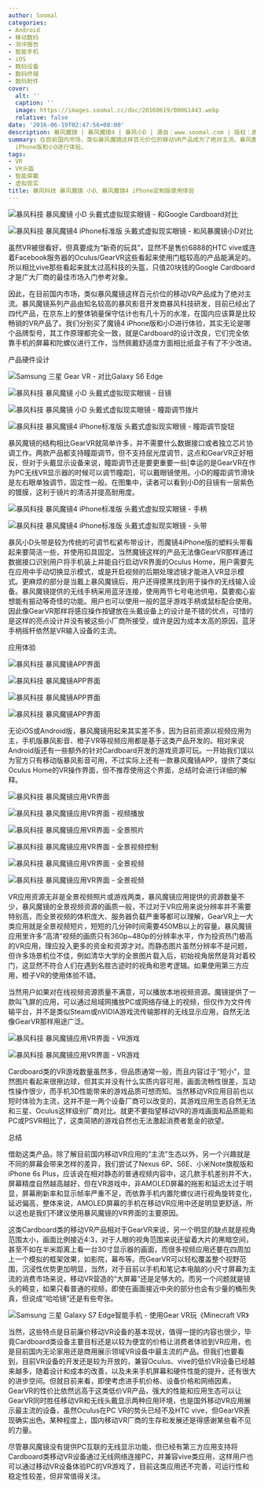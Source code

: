 ```yaml
---
author: Soomal
categories:
- Android
- 移动数码
- 测评报告
- 智能手机
- iOS
- 数码设备
- 数码终端
- 数码附件
cover:
  alt: ''
  caption: ''
  image: https://images.soomal.cc/doc/20160619/00061443.webp
  relative: false
date: '2016-06-19T02:47:56+08:00'
description: 暴风魔镜 | 暴风魔镜4 | 暴风小D | 源自：www.soomal.com | 版权：原创 |  平均/总评分：07.75/31
summary: 在目前国内市场，类似暴风魔镜这样百元价位的移动VR产品成为了绝对主流。暴风魔镜系列产品由知名较高的暴风影音开发商暴风科技研发，目前已经出了四代产品，在京东上的整体销量保守估计也有几十万的水准，在国内应该算是比较畅销的VR产品了，我们分别买了魔镜4
  iPhone版和小D进行体验。
tags:
- VR
- VR头盔
- 智能穿戴
- 虚拟现实
title: 暴风科技 暴风魔镜 小D、暴风魔镜4 iPhone定制版使用体验
---
```


![暴风科技 暴风魔镜 小D 头戴式虚拟现实眼镜 - 和Google Cardboard对比](https://images.soomal.cc/doc/20160609/00061177_01.webp)



![暴风科技 暴风魔镜4 iPhone标准版 头戴式虚拟现实眼镜 - 和风暴魔镜小D对比](https://images.soomal.cc/doc/20160609/00061191_01.webp)



虽然VR被很看好，但真要成为“新奇的玩具”，显然不是售价6888的HTC vive或连着Facebook服务器的Oculus/GearVR这些看起来使用门槛较高的产品能满足的。所以相比vive那些看起来就太过高科技的头盔，只值20块钱的Google Cardboard才是广大厂商的最佳市场入门参考对象。



因此，在目前国内市场，类似暴风魔镜这样百元价位的移动VR产品成为了绝对主流。暴风魔镜系列产品由知名较高的暴风影音开发商暴风科技研发，目前已经出了四代产品，在京东上的整体销量保守估计也有几十万的水准，在国内应该算是比较畅销的VR产品了。我们分别买了魔镜4 iPhone版和小D进行体验，其实无论是哪个品牌型号，其工作原理都完全一致，就是Cardboard的设计改良，它们完全依靠手机的屏幕和陀螺仪进行工作，当然佩戴舒适度方面相比纸盒子有了不少改进。



产品硬件设计



![Samsung 三星 Gear VR - 对比Galaxy S6 Edge](https://images.soomal.cc/doc/20160402/00059584_01.webp)



![暴风科技 暴风魔镜 小D 头戴式虚拟现实眼镜 - 目镜](https://images.soomal.cc/doc/20160609/00061169_01.webp)



![暴风科技 暴风魔镜 小D 头戴式虚拟现实眼镜 - 瞳距调节拨片](https://images.soomal.cc/doc/20160609/00061170_01.webp)



![暴风科技 暴风魔镜4 iPhone标准版 头戴式虚拟现实眼镜 - 瞳距调节旋钮](https://images.soomal.cc/doc/20160609/00061186_01.webp)



暴风魔镜的结构相比GearVR就简单许多，并不需要什么数据接口或者独立芯片协调工作。两款产品都支持瞳距调节，但不支持屈光度调节，这点和GearVR正好相反，但对于头戴显示设备来说，瞳距调节还是要更重要一些[幸运的是GearVR在作为PC无线VR显示器的时候可以调节瞳距]，可以戴眼镜使用。小D的瞳距调节滑块是左右眼单独调节，固定性一般。在图集中，读者可以看到小D的目镜有一层紫色的镀膜，这利于镜片的清洁并提高耐用度。



![暴风科技 暴风魔镜4 iPhone标准版 头戴式虚拟现实眼镜 - 手柄](https://images.soomal.cc/doc/20160609/00061190.webp)



![暴风科技 暴风魔镜4 iPhone标准版 头戴式虚拟现实眼镜 - 头带](https://images.soomal.cc/doc/20160609/00061183.webp)



暴风小D头带是较为传统的可调节松紧布带设计，而魔镜4iPhone版的塑料头带看起来要简洁一些，并使用扣具固定。当然魔镜这样的产品无法像GearVR那样通过数据接口识别用户将手机装上并能自行启动VR界面的Oculus Home，用户需要先在应用中手动切换显示模式，或是开启视频的后期处理滤镜才能进入VR显示模式。更麻烦的部分是当戴上暴风魔镜后，用户还得摸黑找到用于操作的无线输入设备。暴风魔镜提供的无线手柄采用蓝牙连接，使用两节七号电池供电，莫要痴心妄想能有振动等奇怪的功能。用户也可以使用一般的蓝牙游戏手柄或鼠标配合使用。因此像GearVR那样将感应操作按键放在头戴设备上的设计是不错的优点，可惜的是这样的亮点设计并没有被这些小厂商所接受，或许是因为成本太高的原因，蓝牙手柄摇杆依然是VR输入设备的主流。



应用体验



![暴风科技 暴风魔镜APP界面](https://images.soomal.cc/doc/20160619/00061431_01.webp)



![暴风科技 暴风魔镜APP界面](https://images.soomal.cc/doc/20160619/00061432_01.webp)



![暴风科技 暴风魔镜APP界面](https://images.soomal.cc/doc/20160619/00061433_01.webp)



![暴风科技 暴风魔镜APP界面](https://images.soomal.cc/doc/20160619/00061434_01.webp)



无论iOS或Android版，暴风魔镜用起来其实差不多，因为目前资源以视频应用为主，手机版暴风影音、橙子VR等视频应用都是基于这类产品开发的。相对来说Android版还有一些额外的针对Cardboard开发的游戏资源可玩。一开始我们误以为官方只有移动版暴风影音可用，不过实际上还有一款暴风魔镜APP，提供了类似Oculus Home的VR操作界面，但不推荐使用这个界面，总结时会进行详细的解释。



![暴风科技 暴风魔镜应用VR界面](https://images.soomal.cc/doc/20160619/00061435_01.webp)



![暴风科技 暴风魔镜应用VR界面 - 视频播放](https://images.soomal.cc/doc/20160619/00061436_01.webp)



![暴风科技 暴风魔镜应用VR界面 - 全景照片](https://images.soomal.cc/doc/20160619/00061437_01.webp)



![暴风科技 暴风魔镜应用VR界面 - 全景视频控制](https://images.soomal.cc/doc/20160619/00061438_01.webp)



![暴风科技 暴风魔镜应用VR界面 - 全景视频](https://images.soomal.cc/doc/20160619/00061439_01.webp)



![暴风科技 暴风魔镜应用VR界面 - 全景视频](https://images.soomal.cc/doc/20160619/00061440_01.webp)



VR应用资源无非是全景视频照片或游戏两类，暴风魔镜应用提供的资源数量不少，暴风魔镜的全景视频资源的画质一般，不过对于VR应用来说分辨率并不需要特别高，而全景视频的体积庞大、服务器负载严重等都可以理解，GearVR上一大类应用就是全景视频短片，短短的几分钟时间需要450MB以上的容量。暴风魔镜应用里许多“高清”视频的画质只有360p~480p的分辨率水平，作为投资热门极高的VR应用，理应投入更多的资金和资源才对。而静态图片虽然分辨率不是问题，但许多场景机位不佳，例如清华大学的全景图片载入后，初始视角居然是背对着校门，这显然不符合人们在遇到名胜古迹时的视角和思考逻辑。如果使用第三方应用，橙子VR的使用体验不错。



当然用户如果对在线视频资源质量不满意，可以播放本地视频资源。魔镜提供了一款叫飞屏的应用，可以通过局域网播放PC或网络存储上的视频，但仅作为文件传输平台，并不是类似Steam或nVIDIA游戏流传输那样的无线显示应用，自然无法像GearVR那样用途广泛。



![暴风科技 暴风魔镜应用VR界面 - VR游戏](https://images.soomal.cc/doc/20160619/00061441_01.webp)



![暴风科技 暴风魔镜应用VR界面 - VR游戏](https://images.soomal.cc/doc/20160619/00061442_01.webp)



Cardboard类的VR游戏数量虽然多，但品质通常一般，而且内容过于“短小”，显然图片看起来很擦边球，但其实并没有什么实质内容可用，画面流畅性很差，互动性操作很少，而手机3D性能带来的游戏品质可想而知。当然移动VR应用目前也以短时体验为主流，这并不是一两个设备厂商可以改变的，其游戏应用生态自然无法和三星、Oculus这样级别厂商对比。就更不要指望移动VR的游戏画面和品质能和PC或PSVR相比了，这类简陋的游戏自然也无法激起消费者氪金的欲望。



总结



借助这类产品，除了解目前国内移动VR应用的“主流”生态以外，另一个兴趣就是不同的屏幕会带来怎样的差异，我们尝试了Nexus 6P、S6E、小米Note旗舰版和iPhone 6s Plus，应该说在相对静态的普通视频内容中，这几款手机差别并不大，屏幕精度自然越高越好，但在VR游戏中，非AMOLED屏幕的拖影和延迟太过于明显，屏幕刷新率和显示帧率严重不足，而依靠手机内置陀螺仪进行视角旋转变化，延迟偏高，整体来说，AMOLED屏幕的手机在移动VR应用中还是明显更舒适，所以这也是我们不建议使用暴风魔镜的VR界面的主要原因。



这类Cardboard类的移动VR产品相对于GearVR来说，另一个明显的缺点就是视角范围太小，画面比例接近4:3，对于人眼的视角范围来说还留着大片的黑暗空间，甚至不如在半米距离上看一台30寸显示器的画面，而很多视频应用还要在四周加上一个模拟的框架效果，如影院，幕布等。而GearVR可以轻松覆盖整个视野范围，沉浸性优势更加明显，当然，对于目前以手机和笔记本电脑的小尺寸屏幕为主流的消费市场来说，移动VR营造的“大屏幕”还是足够大的。而另一个问题就是镜头的畸变，如果只看普通的视频，即使在画面接近中央的部分也会有少量的桶形失真，但说成“哈哈镜”还是有些夸张。



![Samsung 三星 Galaxy S7 Edge智能手机 - 使用Gear VR玩《Minecraft VR》](https://images.soomal.cc/doc/20160506/00060370.webp)



当然，这些特点是目前廉价移动VR设备的基本现状，值得一提的内容也很少，毕竟Cardboard类设备主要目标还是以较为便宜的价格让消费者体验到VR应用，也是目前国内无论家用还是商用展示领域VR设备中最主流的产品。但我们也要看到，目前VR设备的开发还是较为开放的，兼容Oculus、vive的低价VR设备已经越来越多，随着设计和成本的改善，以及未来手机屏幕和硬件性能的提升，还有很大的进步空间。但就目前来看，即使考虑进手机价格、设备价格和网络因素，GearVR的性价比依然远高于这类低价VR产品，强大的性能和应用生态可以让GearVR同时胜任移动VR和无线头戴显示两种应用环境，也是国外移动VR应用展示最主流的设备，虽然Oculus在PC VR的势头已经不及HTC vive，但GearVR表现确实出色。某种程度上，国内移动VR厂商的生存和发展还是得感谢某些看不见的力量。



尽管暴风魔镜没有提供PC互联的无线显示功能，但已经有第三方应用支持将Cardboard类移动VR设备通过无线网络连接PC，并兼容vive类应用，这样用户也可以通过移动VR设备体验PC的VR游戏了，目前这类应用还不完善，可运行性和稳定性较差，但非常值得关注。